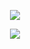 <p align="center">
  <img class="img" src="[![Top Langs](https://github-readme-stats.vercel.app/api/top-langs/?username=archiegerry&layout=compact&theme=vision-friendly-dark)](https://github.com/anuraghazra/github-readme-stats)"/>
</p>
<p align="center">
  <img class="img" src="https://github-readme-streak-stats.herokuapp.com/?user=archiegerry"/>
</p>
